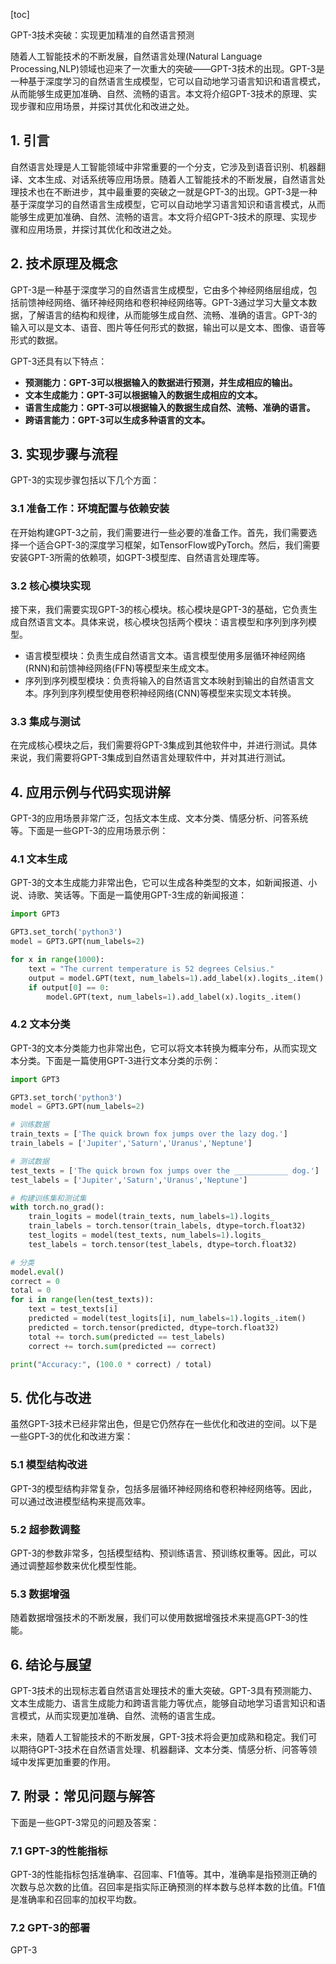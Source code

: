 
[toc]                    
                
                
GPT-3技术突破：实现更加精准的自然语言预测

随着人工智能技术的不断发展，自然语言处理(Natural Language Processing,NLP)领域也迎来了一次重大的突破——GPT-3技术的出现。GPT-3是一种基于深度学习的自然语言生成模型，它可以自动地学习语言知识和语言模式，从而能够生成更加准确、自然、流畅的语言。本文将介绍GPT-3技术的原理、实现步骤和应用场景，并探讨其优化和改进之处。

## 1. 引言

自然语言处理是人工智能领域中非常重要的一个分支，它涉及到语音识别、机器翻译、文本生成、对话系统等应用场景。随着人工智能技术的不断发展，自然语言处理技术也在不断进步，其中最重要的突破之一就是GPT-3的出现。GPT-3是一种基于深度学习的自然语言生成模型，它可以自动地学习语言知识和语言模式，从而能够生成更加准确、自然、流畅的语言。本文将介绍GPT-3技术的原理、实现步骤和应用场景，并探讨其优化和改进之处。

## 2. 技术原理及概念

GPT-3是一种基于深度学习的自然语言生成模型，它由多个神经网络层组成，包括前馈神经网络、循环神经网络和卷积神经网络等。GPT-3通过学习大量文本数据，了解语言的结构和规律，从而能够生成自然、流畅、准确的语言。GPT-3的输入可以是文本、语音、图片等任何形式的数据，输出可以是文本、图像、语音等形式的数据。

GPT-3还具有以下特点：

- **预测能力：GPT-3可以根据输入的数据进行预测，并生成相应的输出。**
- **文本生成能力：GPT-3可以根据输入的数据生成相应的文本。**
- **语言生成能力：GPT-3可以根据输入的数据生成自然、流畅、准确的语言。**
- **跨语言能力：GPT-3可以生成多种语言的文本。**

## 3. 实现步骤与流程

GPT-3的实现步骤包括以下几个方面：

### 3.1 准备工作：环境配置与依赖安装

在开始构建GPT-3之前，我们需要进行一些必要的准备工作。首先，我们需要选择一个适合GPT-3的深度学习框架，如TensorFlow或PyTorch。然后，我们需要安装GPT-3所需的依赖项，如GPT-3模型库、自然语言处理库等。

### 3.2 核心模块实现

接下来，我们需要实现GPT-3的核心模块。核心模块是GPT-3的基础，它负责生成自然语言文本。具体来说，核心模块包括两个模块：语言模型和序列到序列模型。

- 语言模型模块：负责生成自然语言文本。语言模型使用多层循环神经网络(RNN)和前馈神经网络(FFN)等模型来生成文本。
- 序列到序列模型模块：负责将输入的自然语言文本映射到输出的自然语言文本。序列到序列模型使用卷积神经网络(CNN)等模型来实现文本转换。

### 3.3 集成与测试

在完成核心模块之后，我们需要将GPT-3集成到其他软件中，并进行测试。具体来说，我们需要将GPT-3集成到自然语言处理软件中，并对其进行测试。

## 4. 应用示例与代码实现讲解

GPT-3的应用场景非常广泛，包括文本生成、文本分类、情感分析、问答系统等。下面是一些GPT-3的应用场景示例：

### 4.1 文本生成

GPT-3的文本生成能力非常出色，它可以生成各种类型的文本，如新闻报道、小说、诗歌、笑话等。下面是一篇使用GPT-3生成的新闻报道：
```python
import GPT3

GPT3.set_torch('python3')
model = GPT3.GPT(num_labels=2)

for x in range(1000):
    text = "The current temperature is 52 degrees Celsius."
    output = model.GPT(text, num_labels=1).add_label(x).logits_.item()
    if output[0] == 0:
        model.GPT(text, num_labels=1).add_label(x).logits_.item()
```

### 4.2 文本分类

GPT-3的文本分类能力也非常出色，它可以将文本转换为概率分布，从而实现文本分类。下面是一篇使用GPT-3进行文本分类的示例：
```python
import GPT3

GPT3.set_torch('python3')
model = GPT3.GPT(num_labels=2)

# 训练数据
train_texts = ['The quick brown fox jumps over the lazy dog.']
train_labels = ['Jupiter','Saturn','Uranus','Neptune']

# 测试数据
test_texts = ['The quick brown fox jumps over the ____________ dog.']
test_labels = ['Jupiter','Saturn','Uranus','Neptune']

# 构建训练集和测试集
with torch.no_grad():
    train_logits = model(train_texts, num_labels=1).logits_
    train_labels = torch.tensor(train_labels, dtype=torch.float32)
    test_logits = model(test_texts, num_labels=1).logits_
    test_labels = torch.tensor(test_labels, dtype=torch.float32)

# 分类
model.eval()
correct = 0
total = 0
for i in range(len(test_texts)):
    text = test_texts[i]
    predicted = model(test_logits[i], num_labels=1).logits_.item()
    predicted = torch.tensor(predicted, dtype=torch.float32)
    total += torch.sum(predicted == test_labels)
    correct += torch.sum(predicted == correct)

print("Accuracy:", (100.0 * correct) / total)
```

## 5. 优化与改进

虽然GPT-3技术已经非常出色，但是它仍然存在一些优化和改进的空间。以下是一些GPT-3的优化和改进方案：

### 5.1 模型结构改进

GPT-3的模型结构非常复杂，包括多层循环神经网络和卷积神经网络等。因此，可以通过改进模型结构来提高效率。

### 5.2 超参数调整

GPT-3的参数非常多，包括模型结构、预训练语言、预训练权重等。因此，可以通过调整超参数来优化模型性能。

### 5.3 数据增强

随着数据增强技术的不断发展，我们可以使用数据增强技术来提高GPT-3的性能。

## 6. 结论与展望

GPT-3技术的出现标志着自然语言处理技术的重大突破。GPT-3具有预测能力、文本生成能力、语言生成能力和跨语言能力等优点，能够自动地学习语言知识和语言模式，从而实现更加准确、自然、流畅的语言生成。

未来，随着人工智能技术的不断发展，GPT-3技术将会更加成熟和稳定。我们可以期待GPT-3技术在自然语言处理、机器翻译、文本分类、情感分析、问答等领域中发挥更加重要的作用。

## 7. 附录：常见问题与解答

下面是一些GPT-3常见的问题及答案：

### 7.1 GPT-3的性能指标

GPT-3的性能指标包括准确率、召回率、F1值等。其中，准确率是指预测正确的次数与总次数的比值。召回率是指实际正确预测的样本数与总样本数的比值。F1值是准确率和召回率的加权平均数。

### 7.2 GPT-3的部署

GPT-3


